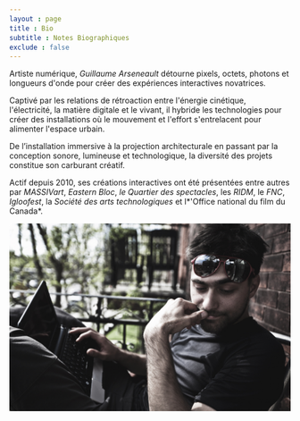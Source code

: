 ```yaml
---
layout : page  
title : Bio
subtitle : Notes Biographiques
exclude : false  
---
```





Artiste numérique, *Guillaume Arseneault* détourne pixels, octets, photons et longueurs d'onde pour créer des expériences interactives novatrices. 

Captivé par les relations de rétroaction entre l'énergie cinétique, l'électricité, la matière digitale et le vivant, il hybride les technologies pour créer des installations où le mouvement et l'effort s'entrelacent pour alimenter l'espace urbain. 

De l’installation immersive à la projection architecturale en passant par la conception sonore, lumineuse et technologique, la diversité des projets constitue son carburant créatif.
 
Actif depuis 2010,  ses créations interactives ont été présentées entre autres par *MASSIVart*,  *Eastern Bloc*, *le Quartier des spectacles*, les *RIDM*, le *FNC*, *Igloofest*, la *Société des arts technologiques* et l*'Office national du film du Canada*.







<!--Ce sont illustrés les projets suivants :  



Propulsé par une quête de préhension de la matière digitale, il hybride les technologies pour susciter dialogues et réactions. 


Inspiré par le mouvement de *l'Arte povera* et sa transposition à l'ère digitale, il cherche à maximiser le registre expressif de la «pauvreté» technologique tout en démystifiant son fonctionnement physique et algorithmique. 



Rouge Mekong (SAT 2013-2015)
Rouli

Taïko



 Toujours pour ta bio, une des professeurs m'a dit que tu pourrais simplement ajouter ces détails à ta bio et ça serait bon : - outre l'intitulé de son programme de maitrise et son sujet de recherche
- qu'il a collaboré au projet Rouge Mekong presenté à la SAT, l'igloofest, le pedalier à images au Quartier des spectacles.
- qu'il cree des installations interactives qui s'inscrivent dans la mouvance du Média Povera et explorent le registre d'expression que peut fournir la « pauvreté » technologique. Il aime ainsi "detourner la technologie pour mieux l'humaniser"...-->




![](gllmPatio.jpg)